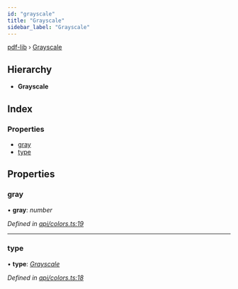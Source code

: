 ```yaml
---
id: "grayscale"
title: "Grayscale"
sidebar_label: "Grayscale"
---
```


[pdf-lib](../index.md) › [Grayscale](grayscale.md)

## Hierarchy

* **Grayscale**

## Index

### Properties

* [gray](grayscale.md#gray)
* [type](grayscale.md#type)

## Properties

###  gray

• **gray**: *number*

*Defined in [api/colors.ts:19](https://github.com/Hopding/pdf-lib/blob/c47aae6/src/api/colors.ts#L19)*

___

###  type

• **type**: *[Grayscale](../enums/colortypes.md#grayscale)*

*Defined in [api/colors.ts:18](https://github.com/Hopding/pdf-lib/blob/c47aae6/src/api/colors.ts#L18)*
